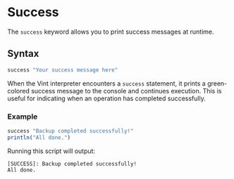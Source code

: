 # Success

The `success` keyword allows you to print success messages at runtime.

## Syntax

```js
success "Your success message here"
```

When the Vint interpreter encounters a `success` statement, it prints a green-colored success message to the console and continues execution. This is useful for indicating when an operation has completed successfully.

### Example

```js
success "Backup completed successfully!"
println("All done.")
```

Running this script will output:

```
[SUCCESS]: Backup completed successfully!
All done.
``` 